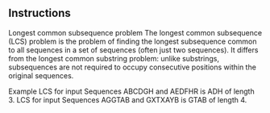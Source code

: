 ## Instructions

Longest common subsequence problem
The longest common subsequence (LCS) problem is the problem of finding the longest
subsequence common to all sequences in a set of sequences (often just two sequences).
It differs from the longest common substring problem: unlike substrings, subsequences
are not required to occupy consecutive positions within the original sequences.

Example
LCS for input Sequences ABCDGH and AEDFHR is ADH of length 3.
LCS for input Sequences AGGTAB and GXTXAYB is GTAB of length 4.
